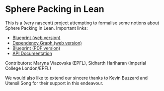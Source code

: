 # Sphere Packing in Lean

This is a (very nascent) project attempting to formalise some notions about Sphere Packing in Lean. Important links:

* [Blueprint (web version)](https://thefundamentaltheor3m.github.io/Sphere-Packing-Lean/blueprint/)
* [Dependency Graph (web version)](https://thefundamentaltheor3m.github.io/Sphere-Packing-Lean/blueprint/dep_graph_document.html)
* [Blueprint (PDF version)](https://thefundamentaltheor3m.github.io/Sphere-Packing-Lean/blueprint.pdf)
* [API Documentation](https://thefundamentaltheor3m.github.io/Sphere-Packing-Lean/docs/)

Contributors: Maryna Viazovska (EPFL), Sidharth Hariharan (Imperial College London/EPFL)

We would also like to extend our sincere thanks to Kevin Buzzard and Utensil Song for their support in this endeavour.

